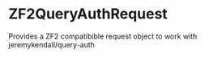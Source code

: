 # ZF2QueryAuthRequest

Provides a ZF2 compatibible request object to work with jeremykendall/query-auth
